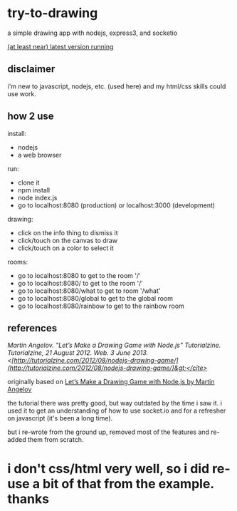 try-to-drawing
==============

a simple drawing app with nodejs, express3, and socketio

[(at least near) latest version running](http://squash.blackgreenlantern.com:8080)

disclaimer
----------

i'm new to javascript, nodejs, etc. (used here) and my html/css skills could use work.

how 2 use
---------

install:
- nodejs
- a web browser

run:
- clone it
- npm install
- node index.js
- go to localhost:8080 (production) or localhost:3000 (development)

drawing:
- click on the info thing to dismiss it
- click/touch on the canvas to draw
- click/touch on a color to select it

rooms:
- go to localhost:8080 to get to the room '/'
- go to localhost:8080/ to get to the room '/'
- go to localhost:8080/what to get to room '/what'
- go to localhost:8080/global to get to the global room
- go to localhost:8080/rainbow to get to the rainbow room

references
----------

<cite>Martin Angelov. "Let’s Make a Drawing Game with Node.js" Tutorialzine. Tutorialzine, 21 August 2012. Web. 3 June 2013. &lt;[http://tutorialzine.com/2012/08/nodejs-drawing-game/](http://tutorialzine.com/2012/08/nodejs-drawing-game/)&gt;</cite>



originally based on [Let’s Make a Drawing Game with Node.js by Martin Angelov](http://tutorialzine.com/2012/08/nodejs-drawing-game/ "Let’s Make a Drawing Game with Node.js by Martin Angelov")


the tutorial there was pretty good, but way outdated by the time i saw it. i used it to get an understanding of how to use socket.io and for a refresher on javascript (it's been a long time). 

but i re-wrote from the ground up, removed most of the features and re-added them from scratch.

i don't css/html very well, so i did re-use a bit of that from the example. 
thanks
======
